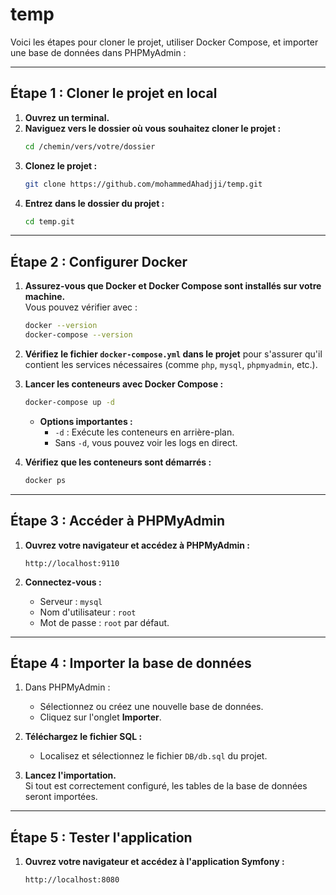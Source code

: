 # temp
Voici les étapes pour cloner le projet, utiliser Docker Compose, et importer une base de données dans PHPMyAdmin :

---

## Étape 1 : Cloner le projet en local
1. **Ouvrez un terminal.**
2. **Naviguez vers le dossier où vous souhaitez cloner le projet :**
   ```bash
   cd /chemin/vers/votre/dossier
   ```
3. **Clonez le projet :**
   ```bash
   git clone https://github.com/mohammedAhadjji/temp.git
   ```
4. **Entrez dans le dossier du projet :**
   ```bash
   cd temp.git
   ```

---

## Étape 2 : Configurer Docker
1. **Assurez-vous que Docker et Docker Compose sont installés sur votre machine.**  
   Vous pouvez vérifier avec :  
   ```bash
   docker --version
   docker-compose --version
   ```

2. **Vérifiez le fichier `docker-compose.yml` dans le projet** pour s'assurer qu'il contient les services nécessaires (comme `php`, `mysql`, `phpmyadmin`, etc.).

3. **Lancer les conteneurs avec Docker Compose :**
   ```bash
   docker-compose up -d
   ```
   - **Options importantes :**
     - `-d` : Exécute les conteneurs en arrière-plan.
     - Sans `-d`, vous pouvez voir les logs en direct.

4. **Vérifiez que les conteneurs sont démarrés :**
   ```bash
   docker ps
   ```

---

## Étape 3 : Accéder à PHPMyAdmin
1. **Ouvrez votre navigateur et accédez à PHPMyAdmin :**
   ```
   http://localhost:9110
   ```
   
2. **Connectez-vous :**
   - Serveur : `mysql`
   - Nom d'utilisateur : `root`
   - Mot de passe : `root` par défaut.

---

## Étape 4 : Importer la base de données
1. Dans PHPMyAdmin :
   - Sélectionnez ou créez une nouvelle base de données.
   - Cliquez sur l'onglet **Importer**.

2. **Téléchargez le fichier SQL :**
   - Localisez et sélectionnez le fichier `DB/db.sql` du projet.

3. **Lancez l'importation.**  
   Si tout est correctement configuré, les tables de la base de données seront importées.

---

## Étape 5 : Tester l'application
1. **Ouvrez votre navigateur et accédez à l'application Symfony :**
   ```
   http://localhost:8080
   ```
